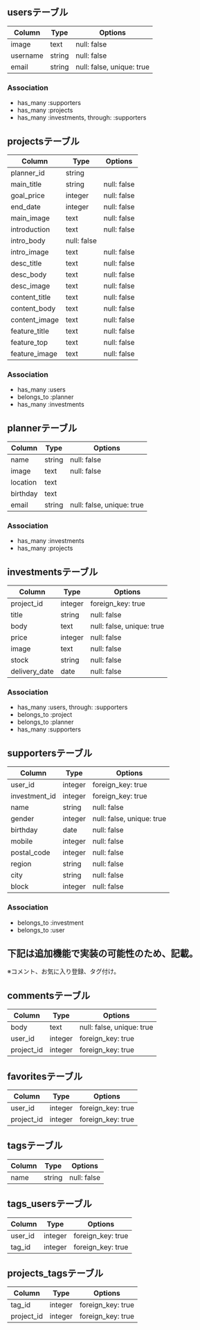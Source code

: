 ## usersテーブル

|Column|Type|Options|
|------|----|-------|
|image|text|null: false|
|username|string|null: false|
|email|string|null: false, unique: true|

### Association
- has_many :supporters
- has_many :projects
- has_many :investments, through: :supporters


## projectsテーブル

|Column|Type|Options|
|------|----|-------|
|planner_id|string|
|main_title|string|null: false|
|goal_price|integer|null: false|
|end_date|integer|null: false|
|main_image|text|null: false|
|introduction|text|null: false|
|intro_body|null: false|
|intro_image|text|null: false|
|desc_title|text|null: false|
|desc_body|text|null: false|
|desc_image|text|null: false|
|content_title|text|null: false|
|content_body|text|null: false|
|content_image|text|null: false|
|feature_title|text|null: false|
|feature_top|text|null: false|
|feature_image|text|null: false|

### Association
- has_many :users
- belongs_to :planner
- has_many :investments


## plannerテーブル

|Column|Type|Options|
|------|----|-------|
|name|string|null: false|
|image|text|null: false|
|location|text|
|birthday|text|
|email|string|null: false, unique: true|

### Association
- has_many :investments
- has_many :projects


## investmentsテーブル

|Column|Type|Options|
|------|----|-------|
|project_id|integer|foreign_key: true|
|title|string|null: false|
|body|text|null: false, unique: true|
|price|integer|null: false|
|image|text|null: false|
|stock|string|null: false|
|delivery_date|date|null: false|

### Association
- has_many :users, through: :supporters
- belongs_to :project
- belongs_to :planner
- has_many :supporters


## supportersテーブル
|Column|Type|Options|
|------|----|-------|
|user_id|integer|foreign_key: true|
|investment_id|integer|foreign_key: true|
|name|string|null: false|
|gender|integer|null: false, unique: true|
|birthday|date|null: false|
|mobile|integer|null: false|
|postal_code|integer|null: false|
|region|string|null: false|
|city|string|null: false|
|block|integer|null: false|

### Association
- belongs_to :investment
- belongs_to :user

## 下記は追加機能で実装の可能性のため、記載。
※コメント、お気に入り登録、タグ付け。

## commentsテーブル
|Column|Type|Options|
|------|----|-------|
|body|text|null: false, unique: true|
|user_id|integer|foreign_key: true|
|project_id|integer|foreign_key: true|

## favoritesテーブル
|Column|Type|Options|
|------|----|-------|
|user_id|integer|foreign_key: true|
|project_id|integer|foreign_key: true|

## tagsテーブル
|Column|Type|Options|
|------|----|-------|
|name|string|null: false|

## tags_usersテーブル
|Column|Type|Options|
|------|----|-------|
|user_id|integer|foreign_key: true|
|tag_id|integer|foreign_key: true|

## projects_tagsテーブル
|Column|Type|Options|
|------|----|-------|
|tag_id|integer|foreign_key: true|
|project_id|integer|foreign_key: true|
